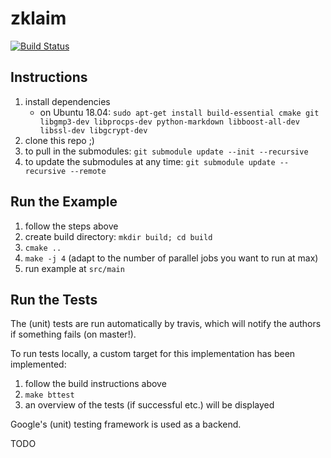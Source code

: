 # zklaim

[![Build Status](https://travis-ci.org/kiliant/zklaim.svg?branch=master)](https://travis-ci.org/kiliant/zklaim)

## Instructions
1. install dependencies
    - on Ubuntu 18.04: ``sudo apt-get install build-essential cmake git libgmp3-dev libprocps-dev python-markdown libboost-all-dev libssl-dev libgcrypt-dev``
2. clone this repo ;)
3. to pull in the submodules: ``git submodule update --init --recursive``
4. to update the submodules at any time: ``git submodule update --recursive --remote``


## Run the Example
1. follow the steps above
2. create build directory: ``mkdir build; cd build``
3. ``cmake ..``
4. ``make -j 4`` (adapt to the number of parallel jobs you want to run at max)
5. run example at ``src/main``


## Run the Tests
The (unit) tests are run automatically by travis, which will notify the authors if something fails (on master!).

To run tests locally, a custom target for this implementation has been implemented:

1. follow the build instructions above
2. ``make bttest``
3. an overview of the tests (if successful etc.) will be displayed

Google's (unit) testing framework is used as a backend.

TODO
